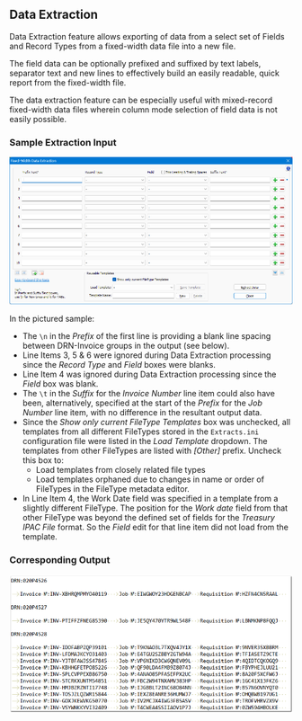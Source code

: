 ## Data Extraction

Data Extraction feature allows exporting of data from a select set of Fields and Record Types from a fixed-width data file into a new file.

The field data can be optionally prefixed and suffixed by text labels, separator text and new lines to effectively build an easily readable, quick report from the fixed-width file.

The data extraction feature can be especially useful with mixed-record fixed-width data files wherein column mode selection of field data is not easily possible.

### Sample Extraction Input
![Sample_Data_Extract_Dialog](https://raw.githubusercontent.com/shriprem/FWDataViz/DataExtractFeature/images/data_extract_dialog.png)

In the pictured sample:
* The `\n` in the _Prefix_ of the first line is providing a blank line spacing between DRN-Invoice groups in the output (see below).
* Line Items 3, 5 & 6 were ignored during Data Extraction processing since the _Record Type_ and _Field_ boxes were blanks.
* Line Item 4 was ignored during Data Extraction processing since the _Field_ box was blank.
* The `\t` in the _Suffix_ for the _Invoice Number_ line item could also have been, alternatively, specified at the start of the _Prefix_ for the _Job Number_ line item, with no difference in the resultant output data.
* Since the _Show only current FileType Templates_ box was unchecked, all templates from all different FileTypes stored in the `Extracts.ini` configuration file were listed in the _Load Template_ dropdown. The templates from other FileTypes are listed with _[Other]_ prefix. Uncheck this box to:
   * Load templates from closely related file types
   * Load templates orphaned due to changes in name or order of FileTypes in the FileType metadata editor.
* In Line Item 4, the Work Date field was specified in a template from a slightly different FileType. The position for the _Work date_ field from that other FileType was beyond the defined set of fields for the _Treasury IPAC File_ format. So the _Field_ edit for that line item did not load from the template.

### Corresponding Output
![Sample_Data_Output](https://raw.githubusercontent.com/shriprem/FWDataViz/DataExtractFeature/images/data_extract_output.png)
